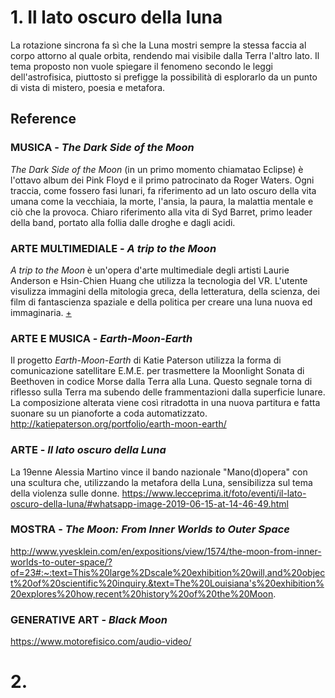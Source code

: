 # 1. Il lato oscuro della luna

La rotazione sincrona fa sì che la Luna mostri sempre la stessa faccia al corpo attorno al quale orbita, rendendo mai visibile dalla Terra l'altro lato. Il tema proposto non vuole spiegare il fenomeno secondo le leggi dell'astrofisica, piuttosto si prefigge la possibilità di esplorarlo da un punto di vista di mistero, poesia e metafora.


## Reference

### MUSICA - *The Dark Side of the Moon*
*The Dark Side of the Moon* (in un primo momento chiamatao Eclipse) è l'ottavo album dei Pink Floyd e il primo patrocinato da Roger Waters. Ogni traccia, come fossero fasi lunari, fa riferimento ad un lato oscuro della vita umana come la vecchiaia, la morte, l'ansia, la paura, la malattia mentale e ciò che la provoca. Chiaro riferimento alla vita di Syd Barret, primo leader della band, portato alla follia dalle droghe e dagli acidi. 

### ARTE MULTIMEDIALE - *A trip to the Moon* 
*A trip to the Moon* è un'opera d'arte multimediale degli artisti Laurie Anderson e Hsin-Chien Huang che utilizza la tecnologia del VR. L'utente visulizza immagini della mitologia greca, della letteratura, della scienza, dei film di fantascienza spaziale e della politica per creare una luna nuova ed immaginaria. [+](https://channel.louisiana.dk/video/laurie-anderson-hsin-chien-huang-a-trip-to-the-moon)

### ARTE E MUSICA - *Earth-Moon-Earth*
Il progetto *Earth-Moon-Earth* di Katie Paterson utilizza la forma di comunicazione satellitare E.M.E. per trasmettere la Moonlight Sonata di Beethoven in codice Morse dalla Terra alla Luna. Questo segnale torna di riflesso sulla Terra ma subendo delle frammentazioni dalla superficie lunare. La composizione alterata viene così ritradotta in una nuova partitura e fatta suonare su un pianoforte a coda automatizzato. http://katiepaterson.org/portfolio/earth-moon-earth/

### ARTE - *Il lato oscuro della Luna* 
La 19enne Alessia Martino vince il bando nazionale "Mano(d)opera" con una scultura che, utilizzando la metafora della Luna, sensibilizza sul tema della violenza sulle donne. https://www.lecceprima.it/foto/eventi/il-lato-oscuro-della-luna/#whatsapp-image-2019-06-15-at-14-46-49.html


### MOSTRA - *The Moon: From Inner Worlds to Outer Space* 
http://www.yvesklein.com/en/expositions/view/1574/the-moon-from-inner-worlds-to-outer-space/?of=23#:~:text=This%20large%2Dscale%20exhibition%20will,and%20object%20of%20scientific%20inquiry.&text=The%20Louisiana's%20exhibition%20explores%20how,recent%20history%20of%20the%20Moon.


### GENERATIVE ART - *Black Moon* 
https://www.motorefisico.com/audio-video/


# 2. 




